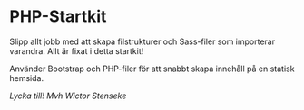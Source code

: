 # PHP-Startkit

Slipp allt jobb med att skapa filstrukturer och Sass-filer som importerar varandra. Allt är fixat i detta startkit!

Använder Bootstrap och PHP-filer för att snabbt skapa innehåll på en statisk hemsida.

*Lycka till!*
*Mvh Wictor Stenseke*
